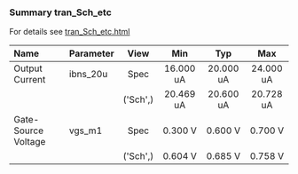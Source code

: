 ### Summary tran_Sch_etc

For details see <a href='tran_Sch_etc.html'>tran_Sch_etc.html</a>

|**Name**|**Parameter**|**View**|**Min** | **Typ** | **Max**|
|:---|:---|:---:|:---:|:---:|:---:|
|Output Current|ibns\_20u | Spec | 16.000 uA | 20.000 uA | 24.000 uA |
| | | ('Sch',)|20.469 uA | 20.600 uA | 20.728 uA |
|Gate-Source Voltage|vgs\_m1 | Spec | 0.300 V | 0.600 V | 0.700 V |
| | | ('Sch',)|0.604 V | 0.685 V | 0.758 V |
